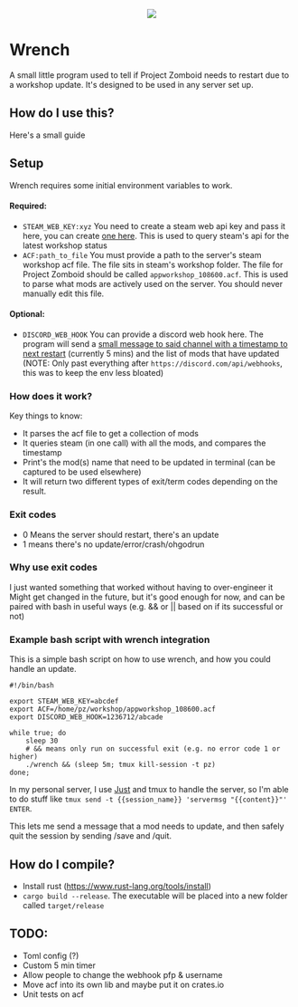 <p align="center"><img src="https://cdn.discordapp.com/attachments/361255623456849925/978768474727940156/ohno.gif"/></p>


# Wrench
A small little program used to tell if Project Zomboid needs to restart due to a workshop update. It's designed to be used in any server set up.

## How do I use this?
Here's a small guide

## Setup
Wrench requires some initial environment variables to work.

#### Required:
- `STEAM_WEB_KEY:xyz` You need to create a steam web api key and pass it here, you can create [one here](https://steamcommunity.com/dev). This is used to query steam's api for the latest workshop status
- `ACF:path_to_file` You must provide a path to the server's steam workshop acf file. The file sits in steam's workshop folder. The file for Project Zomboid should be called `appworkshop_108600.acf`. This is used to parse what mods are actively used on the server. You should never manually edit this file.

#### Optional:
- ``DISCORD_WEB_HOOK`` You can provide a discord web hook here. The program will send a [small message to said channel with a timestamp to next restart](https://files.vamist.dev/sarcastic-wheat-komododragon/direct.png) (currently 5 mins) and the list of mods that have updated (NOTE: Only past everything after `https://discord.com/api/webhooks`, this was to keep the env less bloated)

### How does it work?
Key things to know:
- It parses the acf file to get a collection of mods
- It queries steam (in one call) with all the mods, and compares the timestamp
- Print's the mod(s) name that need to be updated in terminal (can be captured to be used elsewhere)
- It will return two different types of exit/term codes depending on the result.

### Exit codes
- 0 Means the server should restart, there's an update
- 1 means there's no update/error/crash/ohgodrun

### Why use exit codes
I just wanted something that worked without having to over-engineer it
Might get changed in the future, but it's good enough for now, and can be paired with bash in useful ways (e.g. && or || based on if its successful or not)

### Example bash script with wrench integration
This is a simple bash script on how to use wrench, and how you could handle an update.
```
#!/bin/bash

export STEAM_WEB_KEY=abcdef
export ACF=/home/pz/workshop/appworkshop_108600.acf 
export DISCORD_WEB_HOOK=1236712/abcade
 
while true; do 
    sleep 30
    # && means only run on successful exit (e.g. no error code 1 or higher)
    ./wrench && (sleep 5m; tmux kill-session -t pz)
done;
```

In my personal server, I use [Just](https://github.com/casey/just) and tmux to handle the server, so I'm able to do stuff like
`tmux send -t {{session_name}} 'servermsg "{{content}}"' ENTER`. 

This lets me send a message that a mod needs to update, and then safely quit the session by sending /save and /quit.

## How do I compile?
- Install rust (https://www.rust-lang.org/tools/install)
- `cargo build --release`. The executable will be placed into a new folder called `target/release`

## TODO:
- Toml config (?)
- Custom 5 min timer
- Allow people to change the webhook pfp & username
- Move acf into its own lib and maybe put it on crates.io
- Unit tests on acf
